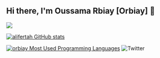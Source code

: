 ## Hi there, I'm Oussama Rbiay [Orbiay] 👋 


![](https://badge.mediaplus.ma/darkgray/orbiay)


[![alifertah GitHub stats](https://github-readme-stats.vercel.app/api?username=orbiay&show_icons=true&theme=radical)](https://github.com/orbiay)

[![orbiay Most Used Programming Languages](https://github-readme-stats.vercel.app/api/top-langs/?username=orbiay&layout=compact&hide_border=true&theme=darcula&bg_color=00000000&langs_count=6)](https://github.com/orbiay)
![Twitter](https://img.shields.io/twitter/url/https/twitter.com/orbiay.svg?style=social&label=Follow%20%40orbiay)

